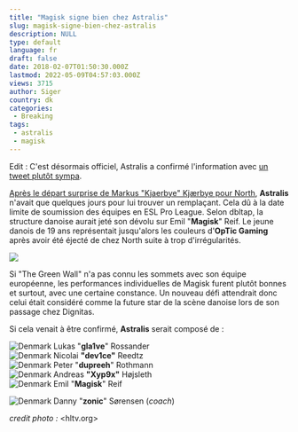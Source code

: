 ```yaml
---
title: "Magisk signe bien chez Astralis"
slug: magisk-signe-bien-chez-astralis
description: NULL
type: default
language: fr
draft: false
date: 2018-02-07T01:50:30.000Z
lastmod: 2022-05-09T04:57:03.000Z
views: 3715
author: Siger
country: dk
categories:
 - Breaking
tags:
 - astralis
 - magisk
---
```

Edit : C'est désormais officiel, Astralis a confirmé l'information avec [un tweet plutôt sympa](https://twitter.com/astralisgg/status/961162334050889728).

[Après le départ surprise de Markus "Kjaerbye" Kjærbye pour North](https://flickshot.fr/en/kjaerbye-quitte-astralis-pour-north/&5a74380370639), **Astralis** n'avait que quelques jours pour lui trouver un remplaçant. Cela dû à la date limite de soumission des équipes en ESL Pro League. Selon dbltap, la structure danoise aurait jeté son dévolu sur Emil "**Magisk**" Reif. Le jeune danois de 19 ans représentait jusqu'alors les couleurs d'**OpTic Gaming** après avoir été éjecté de chez North suite à trop d'irrégularités.

![](https://flickshot-ue.s3.eu-west-2.amazonaws.com/flickshot/article/5a7a54555a604/images/yhrkK6ZpYD7F4Q4knpq3W5k9CuiTHwlXDki6xuEF.jpeg)

Si "The Green Wall" n'a pas connu les sommets avec son équipe européenne, les performances individuelles de Magisk furent plutôt bonnes et surtout, avec une certaine constance. Un nouveau défi attendrait donc celui était considéré comme la future star de la scène danoise lors de son passage chez Dignitas.

Si cela venait à être confirmé, **Astralis** serait composé de :

![Denmark](/images/countries/dk.svg)⁠ Lukas "**gla1ve**" Rossander  
![Denmark](/images/countries/dk.svg)⁠ ⁠Nicolai **"dev1ce"** Reedtz  
![Denmark](/images/countries/dk.svg)⁠ Peter "**dupreeh**" Rothmann  
![Denmark](/images/countries/dk.svg)⁠ Andreas **"Xyp9x"** Højsleth  
![Denmark](/images/countries/dk.svg)⁠ Emil "**Magisk**" Reif  
  
![Denmark](/images/countries/dk.svg)⁠ Danny "**zonic**" Sørensen (_coach_)

_credit photo :_ <hltv.org>
